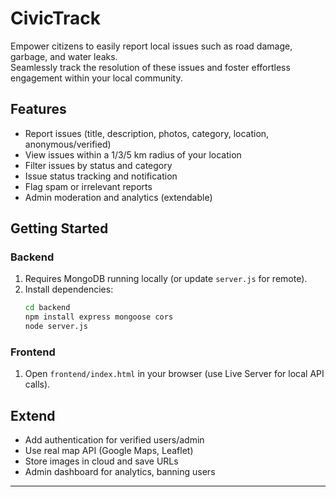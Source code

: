# CivicTrack

Empower citizens to easily report local issues such as road damage, garbage, and water leaks.  
Seamlessly track the resolution of these issues and foster effortless engagement within your local community.

## Features

- Report issues (title, description, photos, category, location, anonymous/verified)
- View issues within a 1/3/5 km radius of your location
- Filter issues by status and category
- Issue status tracking and notification
- Flag spam or irrelevant reports
- Admin moderation and analytics (extendable)

## Getting Started

### Backend

1. Requires MongoDB running locally (or update `server.js` for remote).
2. Install dependencies:
    ```bash
    cd backend
    npm install express mongoose cors
    node server.js
    ```

### Frontend

1. Open `frontend/index.html` in your browser (use Live Server for local API calls).

## Extend

- Add authentication for verified users/admin
- Use real map API (Google Maps, Leaflet)
- Store images in cloud and save URLs
- Admin dashboard for analytics, banning users

---